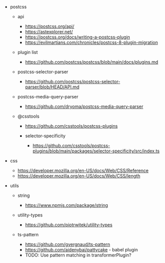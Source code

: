 * postcss

    * api
        * https://postcss.org/api/
        * https://astexplorer.net/
        * https://postcss.org/docs/writing-a-postcss-plugin
        * https://evilmartians.com/chronicles/postcss-8-plugin-migration

    * plugin list
        * https://github.com/postcss/postcss/blob/main/docs/plugins.md

    * postcss-selector-parser
        * https://github.com/postcss/postcss-selector-parser/blob/HEAD/API.md

    * postcss-media-query-parser
        * https://github.com/dryoma/postcss-media-query-parser

    * @csstools
        * https://github.com/csstools/postcss-plugins

        * selector-specificity
            * https://github.com/csstools/postcss-plugins/blob/main/packages/selector-specificity/src/index.ts

* css
    * https://developer.mozilla.org/en-US/docs/Web/CSS/Reference
    * https://developer.mozilla.org/en-US/docs/Web/CSS/length

* utils

    * string
        * https://www.npmjs.com/package/string

    * utility-types
        * https://github.com/piotrwitek/utility-types

    * ts-pattern
        * https://github.com/gvergnaud/ts-pattern
        * https://github.com/aidenybai/pattycake - babel plugin
        * TODO: Use pattern matching in transformerPlugin?
